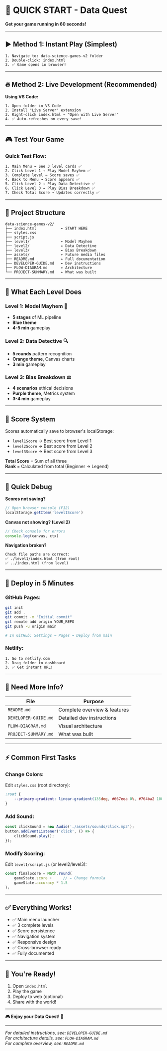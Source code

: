 # 🚀 QUICK START - Data Quest

**Get your game running in 60 seconds!**

---

## ▶️ Method 1: Instant Play (Simplest)

```
1. Navigate to: data-science-games-v2 folder
2. Double-click: index.html
3. ✅ Game opens in browser!
```

---

## 🔥 Method 2: Live Development (Recommended)

**Using VS Code:**
```
1. Open folder in VS Code
2. Install "Live Server" extension
3. Right-click index.html → "Open with Live Server"
4. ✅ Auto-refreshes on every save!
```

---

## 🎮 Test Your Game

### Quick Test Flow:
```
1. Main Menu → See 3 level cards ✅
2. Click Level 1 → Play Model Mayhem ✅
3. Complete level → Score saves ✅
4. Back to Menu → Score appears ✅
5. Click Level 2 → Play Data Detective ✅
6. Click Level 3 → Play Bias Breakdown ✅
7. Check Total Score → Updates correctly ✅
```

---

## 📂 Project Structure

```
data-science-games-v2/
├── index.html           ← START HERE
├── styles.css
├── script.js
├── level1/              ← Model Mayhem
├── level2/              ← Data Detective
├── level3/              ← Bias Breakdown
├── assets/              ← Future media files
├── README.md            ← Full documentation
├── DEVELOPER-GUIDE.md   ← Dev instructions
├── FLOW-DIAGRAM.md      ← Architecture
└── PROJECT-SUMMARY.md   ← What was built
```

---

## 🎯 What Each Level Does

### Level 1: Model Mayhem 🤖
- **5 stages** of ML pipeline
- **Blue theme**
- **4-5 min** gameplay

### Level 2: Data Detective 🔍
- **5 rounds** pattern recognition
- **Orange theme**, Canvas charts
- **3 min** gameplay

### Level 3: Bias Breakdown ⚖️
- **4 scenarios** ethical decisions
- **Purple theme**, Metrics system
- **3-4 min** gameplay

---

## 💾 Score System

Scores automatically save to browser's localStorage:
- `level1Score` → Best score from Level 1
- `level2Score` → Best score from Level 2
- `level3Score` → Best score from Level 3

**Total Score** = Sum of all three  
**Rank** = Calculated from total (Beginner → Legend)

---

## 🐛 Quick Debug

**Scores not saving?**
```javascript
// Open browser console (F12)
localStorage.getItem('level1Score')
```

**Canvas not showing? (Level 2)**
```javascript
// Check console for errors
console.log(canvas, ctx)
```

**Navigation broken?**
```
Check file paths are correct:
✅ ./level1/index.html (from root)
✅ ../index.html (from level)
```

---

## 🚢 Deploy in 5 Minutes

### GitHub Pages:
```bash
git init
git add .
git commit -m "Initial commit"
git remote add origin YOUR_REPO
git push -u origin main

# In GitHub: Settings → Pages → Deploy from main
```

### Netlify:
```
1. Go to netlify.com
2. Drag folder to dashboard
3. ✅ Get instant URL!
```

---

## 📖 Need More Info?

| File | Purpose |
|------|---------|
| `README.md` | Complete overview & features |
| `DEVELOPER-GUIDE.md` | Detailed dev instructions |
| `FLOW-DIAGRAM.md` | Visual architecture |
| `PROJECT-SUMMARY.md` | What was built |

---

## ⚡ Common First Tasks

### Change Colors:
Edit `styles.css` (root directory):
```css
:root {
    --primary-gradient: linear-gradient(135deg, #667eea 0%, #764ba2 100%);
}
```

### Add Sound:
```javascript
const clickSound = new Audio('./assets/sounds/click.mp3');
button.addEventListener('click', () => {
    clickSound.play();
});
```

### Modify Scoring:
Edit `level1/script.js` (or level2/level3):
```javascript
const finalScore = Math.round(
    gameState.score +     // ← Change formula
    gameState.accuracy * 1.5
);
```

---

## ✅ Everything Works!

- ✅ Main menu launcher
- ✅ 3 complete levels
- ✅ Score persistence
- ✅ Navigation system
- ✅ Responsive design
- ✅ Cross-browser ready
- ✅ Fully documented

---

## 🎉 You're Ready!

1. Open `index.html`
2. Play the game
3. Deploy to web (optional)
4. Share with the world!

---

**🎮 Enjoy your Data Quest! 🚀**

---

*For detailed instructions, see: `DEVELOPER-GUIDE.md`*  
*For architecture details, see: `FLOW-DIAGRAM.md`*  
*For complete overview, see: `README.md`*
